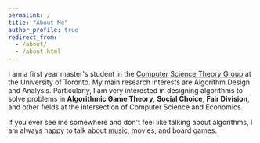 ```yaml
---
permalink: /
title: "About Me"
author_profile: true
redirect_from: 
  - /about/
  - /about.html
---
```


I am a first year master's student in the [Computer Science Theory Group](https://www.cs.toronto.edu/theory/index.html) at the University of Toronto. My main research interests are Algorithm Design and Analysis. Particularly, I am very interested in designing algorithms to solve problems in **Algorithmic Game Theory**, **Social Choice**, **Fair Division**, and other fields at the intersection of Computer Science and Economics.

If you ever see me somewhere and don't feel like talking about algorithms, I am always happy to talk about [music](https://open.spotify.com/playlist/7IS1CorZLYmoB0pbNiGtej?si=f2e33124ca3148d3), movies, and board games.
